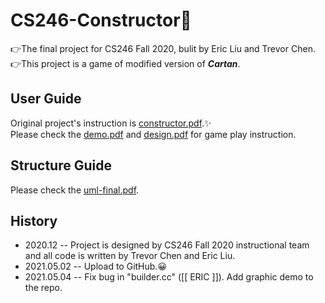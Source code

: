 # CS246-Constructor👾
👉The final project for CS246 Fall 2020, bulit by Eric Liu and Trevor Chen.  
👉This project is a game of modified version of **_Cartan_**.

## User Guide
Original project's instruction is [constructor.pdf](./constructor.pdf).✨  
Please check the [demo.pdf](./demo.pdf) and [design.pdf](./design.pdf) for game 
play instruction.

## Structure Guide
Please check the [uml-final.pdf](./uml-final.pdf).

## History
+ 2020.12 -- Project is designed by CS246 Fall 2020 instructional team and all 
code is written by Trevor Chen and Eric Liu.
+ 2021.05.02 -- Upload to GitHub.😀
+ 2021.05.04 -- Fix bug in "builder.cc" ([[ ERIC ]]). Add graphic demo to the repo.

